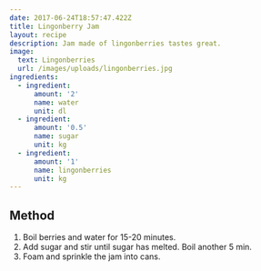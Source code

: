 ```yaml
---
date: 2017-06-24T18:57:47.422Z
title: Lingonberry Jam
layout: recipe
description: Jam made of lingonberries tastes great.
image:
  text: Lingonberries
  url: /images/uploads/lingonberries.jpg
ingredients:
  - ingredient:
      amount: '2'
      name: water
      unit: dl
  - ingredient:
      amount: '0.5'
      name: sugar
      unit: kg
  - ingredient:
      amount: '1'
      name: lingonberries
      unit: kg
---
```

## Method

1. Boil berries and water for 15-20 minutes.
2. Add sugar and stir until sugar has melted. Boil another 5 min.
3. Foam and sprinkle the jam into cans.
